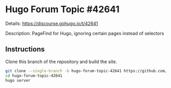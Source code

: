 # Hugo Forum Topic #42641

Details: <https://discourse.gohugo.io/t/42641>

Description: PageFind for Hugo, ignoring certain pages instead of selectors

## Instructions

Clone this branch of the repository and build the site.

```bash
git clone --single-branch -b hugo-forum-topic-42641 https://github.com/jmooring/hugo-testing hugo-forum-topic-42641
cd hugo-forum-topic-42641
hugo server
```
